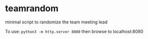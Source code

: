 # teamrandom
minimal script to randomize the team meeting lead

To use: `python3 -m http.server 8080` then browse to localhost:8080

